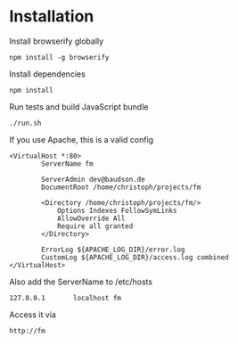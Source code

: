 # Installation #

Install browserify globally

```
npm install -g browserify
```

Install dependencies

```
npm install
```

Run tests and build JavaScript bundle

```
./run.sh
```


If you use Apache, this is a valid config

```
<VirtualHost *:80>
        ServerName fm

        ServerAdmin dev@baudson.de
        DocumentRoot /home/christoph/projects/fm

        <Directory /home/christoph/projects/fm/>
        	Options Indexes FollowSymLinks
	        AllowOverride All
        	Require all granted
        </Directory>

        ErrorLog ${APACHE_LOG_DIR}/error.log
        CustomLog ${APACHE_LOG_DIR}/access.log combined
</VirtualHost>
```

Also add the ServerName to /etc/hosts

```
127.0.0.1       localhost fm
```

Access it via

```
http://fm
```
